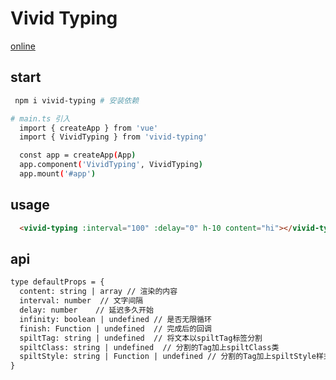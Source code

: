 # Vivid Typing

[online](http://www.hejian.club:8080/vivid-typing/)


## start

```bash
 npm i vivid-typing # 安装依赖

# main.ts 引入
  import { createApp } from 'vue'
  import { VividTyping } from 'vivid-typing'

  const app = createApp(App)
  app.component('VividTyping', VividTyping)
  app.mount('#app')
```

## usage

```markdown
  <vivid-typing :interval="100" :delay="0" h-10 content="hi"></vivid-typing>
```

## api

```markdown
type defaultProps = {
  content: string | array // 渲染的内容
  interval: number  // 文字间隔
  delay: number    // 延迟多久开始
  infinity: boolean | undefined // 是否无限循环
  finish: Function | undefined  // 完成后的回调
  spiltTag: string | undefined  // 将文本以spiltTag标签分割
  spiltClass: string | undefined  // 分割的Tag加上spiltClass类
  spiltStyle: string | Function | undefined // 分割的Tag加上spiltStyle样式，支持函数可以正对每个分割的Tag独立的style 
}

```
